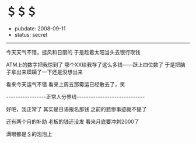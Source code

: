 # ＄＄＄

- pubdate: 2008-09-11
- status: secret

--------------------------


今天天气不错，挺风和日丽的
于是趁着太阳当头去银行取钱

ATM上的数字把我惊到了
哪个XX给我存了这么多钱——跃上四位数了
于是把脑子拿出来蹂躏了一下还是没想出来

看来今天运气不错
看来上周五那霉运已经散去了，笑

-----------------正常人分界线-----------------------------

好吧，我正常了
其实是日语报名那钱
之前的悲惨事迹就不提了

还有两个月的补助
老板的钱还没发
看来月底要冲刺2000了

满眼都是＄的泡泡上
